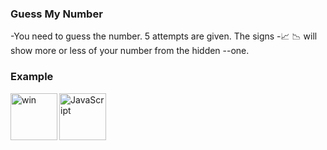 ### Guess My Number

-You need to guess the number. 5 attempts are given. The signs -📈 📉 will show more or less of your number from the hidden --one.

### Example

<img align="left" alt="win" width="75" hight='40' src="img/gues_my_number_win.png" />
<img align="left" alt="JavaScript" width="75" hight="40" src="icons/js.png" />
